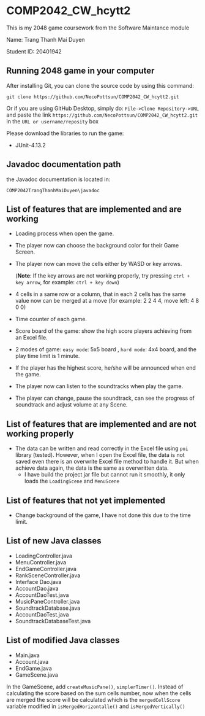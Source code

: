# COMP2042_CW_hcytt2
This is my 2048 game coursework from the Software Maintance module

Name: Trang Thanh Mai Duyen

Student ID: 20401942

## Running 2048 game in your computer 

After installing Git, you can clone the source code by using this command:

``` 
git clone https://github.com/NecoPottsun/COMP2042_CW_hcytt2.git
```
Or if you are using GitHub Desktop, simply do: `File->Clone Repository->URL` and paste the link `https://github.com/NecoPottsun/COMP2042_CW_hcytt2.git` in the `URL or username/reposity` box

Please download the libraries to run the game: 
- JUnit-4.13.2

## Javadoc documentation path

the Javadoc documentation is located in: 
```
COMP2042TrangThanhMaiDuyen\javadoc
```

## List of features that are implemented and are working

- Loading process when open the game.
- The player now can choose the background color for their Game Screen.
- The player now can move the cells either by WASD or key arrows.

  (**Note**: If the key arrows are not working properly, try pressing `ctrl + key arrow`, for example: `ctrl + key down`)
- 4 cells in a same row or a column, that in each 2 cells has the same value now can be merged at a move (for example: 2 2 4 4, move left: 4 8 0 0)
- Time counter of each game.
- Score board of the game: show the high score players achieving from an Excel file.
- 2 modes of game: `easy mode`: 5x5 board , `hard mode`: 4x4 board, and the play time limit is 1 minute.
- If the player has the highest score, he/she will be announced when end the game.
- The player now can listen to the soundtracks when play the game.
- The player can change, pause the soundtrack, can see the progress of soundtrack and adjust volume at any Scene.
## List of features that are implemented and are not working properly

- The data can be written and read correctly in the Excel file using `poi` library (tested). However, when I open the Excel file, the data is not saved even there is an overwrite Excel file method to handle it. But when achieve data again, the data is the same as overwritten data.
  - I have build the project jar file but cannot run it smoothly, it only loads the `LoadingScene` and `MenuScene`

## List of features that not yet implemented

- Change background of the game, I have not done this due to the time limit.

## List of new Java classes

- LoadingController.java
- MenuController.java
- EndGameController.java
- RankSceneController.java
- Interface Dao.java
- AccountDao.java
- AccountDaoTest.java 
- MusicPaneController.java
- SoundtrackDatabase.java
- AccountDaoTest.java
- SoundtrackDatabaseTest.java

## List of modified Java classes 

- Main.java
- Account.java
- EndGame.java
- GameScene.java

In the GameScene, add `createMusicPane()`, `simplerTimer()`.
Instead of calculating the score based on the sum cells number, 
now when the cells are merged the score will be calculated which is the `mergedCellScore` variable modified in 
`isMergedHorizontalle()` and `isMergedVertically()`
